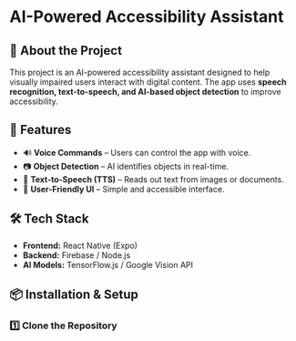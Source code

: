 # AI-Powered Accessibility Assistant

## 🚀 About the Project
This project is an AI-powered accessibility assistant designed to help visually impaired users interact with digital content. The app uses **speech recognition, text-to-speech, and AI-based object detection** to improve accessibility.

## 🎯 Features
- 🔊 **Voice Commands** – Users can control the app with voice.
- 📷 **Object Detection** – AI identifies objects in real-time.
- 📖 **Text-to-Speech (TTS)** – Reads out text from images or documents.
- 📲 **User-Friendly UI** – Simple and accessible interface.

## 🛠️ Tech Stack
- **Frontend:** React Native (Expo)
- **Backend:** Firebase / Node.js
- **AI Models:** TensorFlow.js / Google Vision API

## 📦 Installation & Setup
### 1️⃣ Clone the Repository

